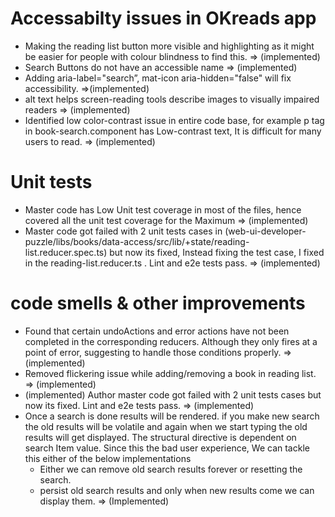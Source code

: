 # Accessabilty issues in OKreads app

* Making the reading list button more visible and highlighting as it might be easier for people with colour blindness to find this. => (implemented)
* Search Buttons do not have an accessible name => (implemented)
* Adding aria-label="search”, mat-icon aria-hidden="false" will fix accessibility. =>(implemented)
* alt text helps screen-reading tools describe images to visually impaired readers => (implemented) 
* Identified low color-contrast issue in entire code base, for example p tag in book-search.component has Low-contrast text, It is difficult for many users to read. => (implemented)


# Unit tests

* Master code has Low Unit test coverage in most of the files, hence covered all the unit test coverage for the Maximum   => (implemented)
* Master code got failed with 2 unit tests cases in (web-ui-developer-puzzle/libs/books/data-access/src/lib/+state/reading-list.reducer.spec.ts) but now its fixed, Instead fixing the test case, I fixed in the reading-list.reducer.ts   . Lint and e2e tests pass. => (implemented)

# code smells & other improvements

*  Found that certain undoActions and error actions have not been completed in the corresponding reducers. Although they only fires at a point of error, suggesting to handle those  conditions properly. => (implemented)
*  Removed flickering issue while adding/removing a book in reading list. => (implemented)
* (implemented) Author master code got failed with 2 unit tests cases but now its fixed. Lint and e2e tests pass. => (implemented)
*  Once a search is done results will be rendered. if you make new search the old results will be volatile and again when we start typing the old results will get displayed. The structural directive is dependent on search Item value. Since this the bad user experience, We can tackle this either of the below implementations
    * Either we can remove old search results forever or resetting the search.
    * persist old search results and only when new results come we can display them. => (Implemented)
